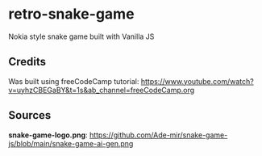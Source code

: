 # retro-snake-game
Nokia style snake game built with Vanilla JS


## Credits

Was built using freeCodeCamp tutorial: https://www.youtube.com/watch?v=uyhzCBEGaBY&t=1s&ab_channel=freeCodeCamp.org


## Sources

**snake-game-logo.png**: https://github.com/Ade-mir/snake-game-js/blob/main/snake-game-ai-gen.png
